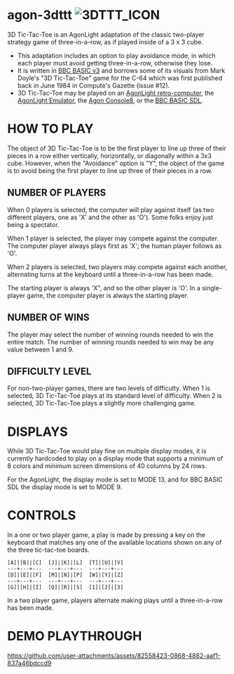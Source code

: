 # agon-3dttt ![3DTTT_ICON](https://github.com/user-attachments/assets/46eb2c7b-be29-4eaf-930d-df9d39de7446)


3D Tic-Tac-Toe is an AgonLight adaptation of the classic two-player strategy game of three-in-a-row, as if played inside of a 3 x 3 cube.

* This adaptation includes an option to play avoidance mode, in which each player must avoid getting three-in-a-row, otherwise they lose.
* It is written in [BBC BASIC v3](https://en.wikipedia.org/wiki/BBC_BASIC) and borrows some of its visuals from Mark Doyle's "3D Tic-Tac-Toe" game for the C-64 which was first published back in June 1984 in Compute's Gazette (issue #12).
* 3D Tic-Tac-Toe may be played on an [AgonLight retro-computer](https://www.olimex.com/Products/Retro-Computers/AgonLight2/open-source-hardware), the [AgonLight Emulator](https://github.com/tomm/fab-agon-emulator/releases), the [Agon Console8](https://heber.co.uk/agon-console8/), or the [BBC BASIC SDL](http://www.bbcbasic.co.uk/bbcsdl/).

# HOW TO PLAY

The object of 3D Tic-Tac-Toe is to be the first player to line up three of their pieces in a row either vertically, horizontally, or diagonally within a 3x3 cube.  However, when the "Avoidance" option is "Y", the object of the game is to avoid being the first player to line up three of their pieces in a row.

## NUMBER OF PLAYERS
When 0 players is selected, the computer will play against itself (as two different players, one as 'X' and the other as 'O'). Some folks enjoy just being a spectator.

When 1 player is selected, the player may compete against the computer. The computer player always plays first as 'X'; the human player follows as 'O'.

When 2 players is selected, two players may compete against each another, alternating turns at the keyboard until a three-in-a-row has been made.

The starting player is always 'X", and so the other player is 'O'.  In a single-player game, the computer player is always the starting player.

## NUMBER OF WINS

The player may select the number of winning rounds needed to win the entire match.  The number of winning rounds needed to win may be any value between 1 and 9.

##  DIFFICULTY LEVEL

For non-two-player games, there are two levels of difficulty.
When 1 is selected, 3D Tic-Tac-Toe plays at its standard level of difficulty.
When 2 is selected, 3D Tic-Tac-Toe plays a slightly more challenging game.

# DISPLAYS
While 3D Tic-Tac-Toe would play fine on multiple display modes, it is currently hardcoded to play on a display mode that supports a minimum of 8 colors and minimum screen dimensions of 40 columns by 24 rows.

For the AgonLight, the display mode is set to MODE 13, and for BBC BASIC SDL the display mode is set to MODE 9.

# CONTROLS
In a one or two player game, a play is made by pressing a key on the keyboard that matches any one of the available locations shown on any of the three tic-tac-toe boards.

```
[A]|[B]|[C]  [J]|[K]|[L]  [T]|[U]|[V]
---+---+---  ---+---+---  ---+---+---
[D]|[E]|[F]  [M]|[N]|[P]  [W]|[Y]|[Z]
---+---+---  ---+---+---  ---+---+---
[G]|[H]|[I]  [Q]|[R]|[S]  [1]|[2]|[3] 
```

In a two player game, players alternate making plays until a three-in-a-row has been made.


# DEMO PLAYTHROUGH
https://github.com/user-attachments/assets/82558423-0868-4882-aaf1-837a46bdccd9

